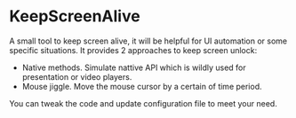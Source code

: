 # KeepScreenAlive
A small tool to keep screen alive, it will be helpful for UI automation or some specific situations.
It provides 2 approaches to keep screen unlock:
+ Native methods. Simulate nattive API which is wildly used for presentation or video players.
+ Mouse jiggle. Move the mouse cursor by a certain of time period.

You can tweak the code and update configuration file to meet your need.
